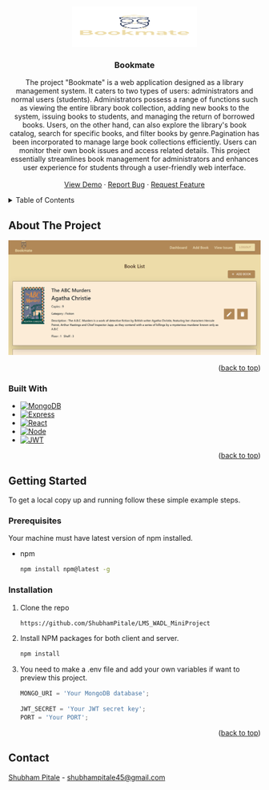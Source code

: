 <a name="readme-top"></a>

<!--
*** I'm using markdown "reference style" links for readability.
*** Reference links are enclosed in brackets [ ] instead of parentheses ( ).
*** See the bottom of this document for the declaration of the reference variables
*** for contributors-url, forks-url, etc. This is an optional, concise syntax you may use.
*** https://www.markdownguide.org/basic-syntax/#reference-style-links
-->

<!-- PROJECT LOGO -->
<br />
<div align="center">
  <a href="https://github.com/ShubhamPitale/LMS_WADL_MiniProject">
    <img src="./client/src/img/logo.png" alt="Logo" width="250" height="80">
  </a>

<h3 align="center">Bookmate</h3>

  <p align="center">
    The project "Bookmate" is a web application designed as a library management system. It caters to two types of users: administrators and normal users (students). Administrators possess a range of functions such as viewing the entire library book collection, adding new books to the system, issuing books to students, and managing the return of borrowed books. Users, on the other hand, can also explore the library's book catalog, search for specific books, and filter books by genre.Pagination has been incorporated to manage large book collections efficiently. Users can monitor their own book issues and access related details. This project essentially streamlines book management for administrators and enhances user experience for students through a user-friendly web interface.
    <br />
    <br />
    <a href="https://lms-4.onrender.com/">View Demo</a>
    ·
    <a href="https://github.com/ShubhamPitale/LMS_WADL_MiniProject">Report Bug</a>
    ·
    <a href="https://github.com/ShubhamPitale/LMS_WADL_MiniProject">Request Feature</a>
  </p>
</div>

<!-- TABLE OF CONTENTS -->
<details>
  <summary>Table of Contents</summary>
  <ol>
    <li>
      <a href="#about-the-project">About The Project</a>
      <ul>
        <li><a href="#built-with">Built With</a></li>
      </ul>
    </li>
    <li>
      <a href="#getting-started">Getting Started</a>
      <ul>
        <li><a href="#prerequisites">Prerequisites</a></li>
        <li><a href="#installation">Installation</a></li>
      </ul>
    </li>
    <li><a href="#contact">Contact</a></li>
  </ol>
</details>

<!-- ABOUT THE PROJECT -->

## About The Project

[![Product Name Screen Shot][product-screenshot]](https://lms-4.onrender.com/)

<p align="right">(<a href="#readme-top">back to top</a>)</p>

### Built With

- [![MongoDB][mongodb.com]][mongodb-url]
- [![Express][express.com]][express-url]
- [![React][react.js]][react-url]
- [![Node][node.com]][node-url]
- [![JWT][jwt.com]][jwt-url]

<p align="right">(<a href="#readme-top">back to top</a>)</p>

<!-- GETTING STARTED -->

## Getting Started

To get a local copy up and running follow these simple example steps.

### Prerequisites

Your machine must have latest version of npm installed.

- npm
  ```sh
  npm install npm@latest -g
  ```

### Installation

1. Clone the repo
   ```sh
   https://github.com/ShubhamPitale/LMS_WADL_MiniProject
   ```
2. Install NPM packages for both client and server.
   ```sh
   npm install
   ```
3. You need to make a .env file and add your own variables if want to preview this project.
   ```js
   MONGO_URI = 'Your MongoDB database';
   ```
   ```js
   JWT_SECRET = 'Your JWT secret key';
   PORT = 'Your PORT';
   ```

<p align="right">(<a href="#readme-top">back to top</a>)</p>

<!-- CONTACT -->

## Contact

[Shubham Pitale](https://www.linkedin.com/in/shubham-pitale-b07692218/) - shubhampitale45@gmail.com

<!-- MARKDOWN LINKS & IMAGES -->
<!-- https://www.markdownguide.org/basic-syntax/#reference-style-links -->

[product-screenshot]: ./client/src/img/screenshot.png
[react.js]: https://img.shields.io/badge/React-20232A?style=for-the-badge&logo=react&logoColor=61DAFB
[react-url]: https://reactjs.org/
[mongodb.com]: https://img.shields.io/badge/MongoDB-%234ea94b.svg?style=for-the-badge&logo=mongodb&logoColor=white
[mongodb-url]: https://www.mongodb.com/
[express.com]: https://img.shields.io/badge/express.js-%23404d59.svg?style=for-the-badge&logo=express&logoColor=%2361DAFB
[express-url]: https://expressjs.com/
[node.com]: https://img.shields.io/badge/node.js-6DA55F?style=for-the-badge&logo=node.js&logoColor=white
[node-url]: https://nodejs.org/en/
[jwt.com]: https://img.shields.io/badge/JWT-black?style=for-the-badge&logo=JSON%20web%20tokens
[jwt-url]: https://jwt.io/
